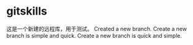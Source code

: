 # gitskills
这是一个新建的远程库，用于测试。
Created a new branch. 
Create a new branch is simple and quick.
Create a new branch is quick and simple. 
